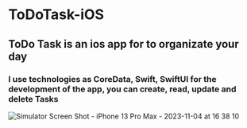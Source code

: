 # ToDoTask-iOS
## ToDo Task is an ios app for to organizate your day

### I use technologies as CoreData, Swift, SwiftUI for the development of the app, you can create, read, update and delete Tasks

![Simulator Screen Shot - iPhone 13 Pro Max - 2023-11-04 at 16 38 10](https://github.com/YorgiAlejandro/ToDoTask-iOS/assets/115747633/ed8a52ee-9599-442d-aeb6-9836c24f0020)
